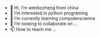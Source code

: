 - 👋 Hi, I’m wenbozheng from china
- 👀 I’m interested in python programing
- 🌱 I’m currently learning computerscience
- 💞️ I’m looking to collaborate on ...
- 📫 How to reach me ...

<!---
Michaelzheng2001/Michaelzheng2001 is a ✨ special ✨ repository because its `README.md` (this file) appears on your GitHub profile.
You can click the Preview link to take a look at your changes.
--->
